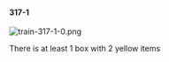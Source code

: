#### 317-1
![train-317-1-0.png](https://github.com/lil-lab/nlvr/raw/master/nlvr/train/images/36/train-317-1-0.png "train-317-1-0.png")

There is at least 1 box with 2 yellow items